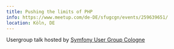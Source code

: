 ```yaml
---
title: Pushing the limits of PHP
info: https://www.meetup.com/de-DE/sfugcgn/events/259639651/
location: Köln, DE
---
```

Usergroup talk hosted by <a href="https://www.meetup.com/de-DE/sfugcgn/">Symfony User Group Cologne</a>
